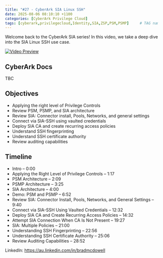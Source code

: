 ```yaml
---
title: "#27 - CyberArk SIA Linux SSH"
date: 2025-08-06 08:10:10 +1100
categories: [CyberArk Privilege Cloud]
tags: [cyberark,privilegecloud,Identity,SIA,ZSP,PSM,PSMP]     # TAG names should always be lowercase
---
```

Welcome back to the CyberArk SIA series! In this video, we take a deep dive into the SIA Linux SSH use case.

[![Video Preview](https://i.ytimg.com/vi/F176bi8SMWM/maxresdefault.jpg)](https://www.youtube.com/watch?v=F176bi8SMWM)

## CyberArk Docs
TBC

## Objectives

- Applying the right level of Privilege Controls
- Review PSM, PSMP, and SIA architecture
- Review SIA: Connector install, Pools, Networks, and general settings
- Connect via SIA-SSH using vaulted credentials
- Deploy SIA CA and create recurring access policies
- Understand SSH fingerprinting
- Understand SSH certificate authority
- Review auditing capabilities


## Timeline

- Intro – 0:00
- Applying the Right Level of Privilege Controls – 1:17
- PSM Architecture – 2:09
- PSMP Architecture – 3:25
- SIA Architecture – 4:00
- Demo: PSM and PSMP – 6:52
- Review SIA: Connector Install, Pools, Networks, and General Settings – 9:40
- Connect via SIA-SSH Using Vaulted Credentials – 12:32
- Deploy SIA CA and Create Recurring Access Policies – 14:32
- Attempt SIA Connection When CA Is Not Present – 19:27
- SIA: Multiple Policies – 21:00
- Understanding SSH Fingerprinting – 22:56
- Understanding SSH Certificate Authority – 25:06
- Review Auditing Capabilities – 28:52

LinkedIn: https://au.linkedin.com/in/bradmcdowell
